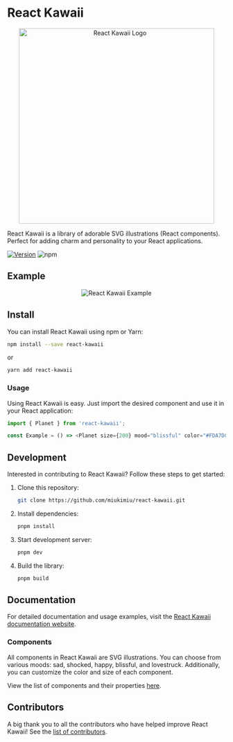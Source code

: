 # React Kawaii

<p align="center">
  <img src="https://raw.githubusercontent.com/miukimiu/react-kawaii/master/docs/images/react-kawaii-logo%402x.png" width="450" alt="React Kawaii Logo">
</p>

React Kawaii is a library of adorable SVG illustrations (React components). Perfect for adding charm and personality to your React applications.

[![Version](https://img.shields.io/npm/v/react-kawaii.svg?style=flat-square)](https://www.npmjs.com/package/react-kawaii)
![npm](https://img.shields.io/npm/dt/react-kawaii.svg)

## Example

<p align="center">
  <img src="https://github.com/miukimiu/react-kawaii/blob/master/docs/images/react-kawaii-example.gif?raw=true" alt="React Kawaii Example">
</p>

## Install

You can install React Kawaii using npm or Yarn:

```bash
npm install --save react-kawaii
```

or

```bash
yarn add react-kawaii
```

### Usage

Using React Kawaii is easy. Just import the desired component and use it in your React application:

```javascript
import { Planet } from 'react-kawaii';

const Example = () => <Planet size={200} mood="blissful" color="#FDA7DC" />;
```

## Development

Interested in contributing to React Kawaii? Follow these steps to get started:

1. Clone this repository:

   ```bash
   git clone https://github.com/miukimiu/react-kawaii.git
   ```

2. Install dependencies:

   ```bash
   pnpm install
   ```

3. Start development server:

   ```bash
   pnpm dev
   ```

4. Build the library:

   ```bash
   pnpm build
   ```

## Documentation

For detailed documentation and usage examples, visit the [React Kawaii documentation website](https://react-kawaii.vercel.app).

### Components

All components in React Kawaii are SVG illustrations. You can choose from various moods: sad, shocked, happy, blissful, and lovestruck. Additionally, you can customize the color and size of each component.

View the list of components and their properties [here](https://react-kawaii.vercel.app).

## Contributors

A big thank you to all the contributors who have helped improve React Kawaii! See the [list of contributors](https://github.com/miukimiu/react-kawaii/graphs/contributors).
